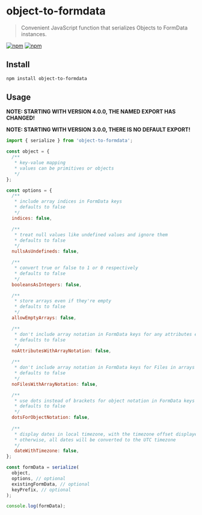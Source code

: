# object-to-formdata

> Convenient JavaScript function that serializes Objects to FormData instances.

[![npm](https://img.shields.io/npm/v/object-to-formdata.svg)](https://www.npmjs.com/package/object-to-formdata)
[![npm](https://img.shields.io/npm/dt/object-to-formdata.svg)](https://www.npmjs.com/package/object-to-formdata)

## Install

```sh
npm install object-to-formdata
```

## Usage

**NOTE: STARTING WITH VERSION 4.0.0, THE NAMED EXPORT HAS CHANGED!**

**NOTE: STARTING WITH VERSION 3.0.0, THERE IS NO DEFAULT EXPORT!**

```js
import { serialize } from 'object-to-formdata';

const object = {
  /**
   * key-value mapping
   * values can be primitives or objects
   */
};

const options = {
  /**
   * include array indices in FormData keys
   * defaults to false
   */
  indices: false,

  /**
   * treat null values like undefined values and ignore them
   * defaults to false
   */
  nullsAsUndefineds: false,

  /**
   * convert true or false to 1 or 0 respectively
   * defaults to false
   */
  booleansAsIntegers: false,

  /**
   * store arrays even if they're empty
   * defaults to false
   */
  allowEmptyArrays: false,

  /**
   * don't include array notation in FormData keys for any attributes except Files in arrays
   * defaults to false
   */
  noAttributesWithArrayNotation: false,

  /**
   * don't include array notation in FormData keys for Files in arrays
   * defaults to false
   */
  noFilesWithArrayNotation: false,

  /**
   * use dots instead of brackets for object notation in FormData keys
   * defaults to false
   */
  dotsForObjectNotation: false,
  
  /**
   * display dates in local timezone, with the timezone offset displayed.
   * otherwise, all dates will be converted to the UTC timezone
   */
   dateWithTimezone: false,
};

const formData = serialize(
  object,
  options, // optional
  existingFormData, // optional
  keyPrefix, // optional
);

console.log(formData);
```
